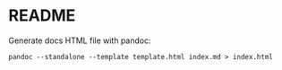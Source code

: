 # README

Generate docs HTML file with pandoc:

```
pandoc --standalone --template template.html index.md > index.html
```
